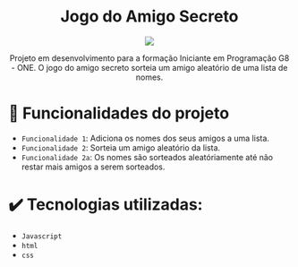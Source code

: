 <h1 align="center"> Jogo do Amigo Secreto </h1>

<p align="center">
<img loading="lazy" src="http://img.shields.io/static/v1?label=STATUS&message=EM%20DESENVOLVIMENTO&color=GREEN&style=for-the-badge"/>
</p>

<p align="center">
Projeto em desenvolvimento para a formação Iniciante em Programação G8 - ONE.
O jogo do amigo secreto sorteia um amigo aleatório de uma lista de nomes.
</p>

# :hammer: Funcionalidades do projeto

- `Funcionalidade 1`: Adiciona os nomes dos seus amigos a uma lista.
- `Funcionalidade 2`: Sorteia um amigo aleatório da lista.
- `Funcionalidade 2a`: Os nomes são sorteados aleatóriamente até não restar mais amigos a serem sorteados.

# ✔️ Tecnologias utilizadas:

- `Javascript`
- `html`
- `css`
